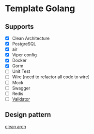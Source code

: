 # Template Golang

## Supports

- [x] Clean Architecture
- [x] PostgreSQL
- [x] air
- [x] Viper config
- [x] Docker
- [x] Gorm
- [ ] Unit Test
- [ ] Wire [need to refactor all code to wire]
- [ ] Mock
- [ ] Swagger
- [ ] Redis
- [ ] [Validator](https://github.com/go-playground/validator)

## Design pattern

[clean arch](https://medium.com/@rayato159/how-to-implement-clean-architecture-in-golang-87e9f2c8c5e4)
